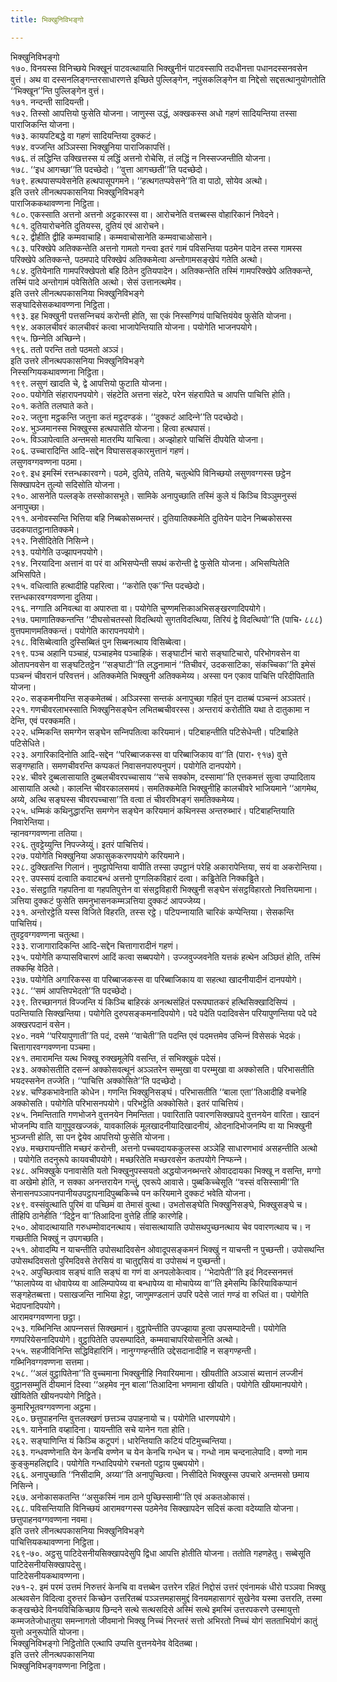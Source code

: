 ```yaml
---
title: भिक्खुनिविभङ्गो

---
```

भिक्खुनिविभङ्गो  
१७०. विनयस्स विनिच्छये भिक्खूनं पाटवत्थायाति भिक्खुनीनं पाटवस्सापि तदधीनत्ता पधानदस्सनवसेन वुत्तं। अथ वा दस्सनलिङ्गन्तरसाधारणत्ते इच्छिते पुल्‍लिङ्गेन, नपुंसकलिङ्गेन वा निद्देसो सद्दसत्थानुयोगतोति ‘‘भिक्खून’’न्ति पुल्‍लिङ्गेन वुत्तं।  
१७१. नन्दन्ती सादियन्ती।  
१७२. तिस्सो आपत्तियो फुसेति योजना। जाणुस्स उद्धं, अक्खकस्स अधो गहणं सादियन्तिया तस्सा पाराजिकन्ति योजना।  
१७३. कायपटिबद्धे वा गहणं सादियन्तिया दुक्‍कटं।  
१७४. वज्‍जन्ति अञ्‍ञिस्सा भिक्खुनिया पाराजिकापत्तिं।  
१७६. तं लद्धिन्ति उक्खित्तस्स यं लद्धिं अत्तनो रोचेसि, तं लद्धिं न निस्सज्‍जन्तीति योजना।  
१७८. ‘‘इध आगच्छा’’ति पदच्छेदो। ‘‘वुत्ता आगच्छती’’ति पदच्छेदो।  
१७९. हत्थपासप्पवेसनेति हत्थपासूपगमने। ‘‘हत्थगतप्पवेसने’’ति वा पाठो, सोयेव अत्थो।  
इति उत्तरे लीनत्थपकासनिया भिक्खुनिविभङ्गे  
पाराजिककथावण्णना निट्ठिता।  
१८०. एकस्साति अत्तनो अत्तनो अट्टकारस्स वा। आरोचनेति वत्तब्बस्स वोहारिकानं निवेदने।  
१८१. दुतियारोचनेति दुतियस्स, दुतियं एवं आरोचने।  
१८२. द्वीहीति द्वीहि कम्मवाचाहि। कम्मवाचोसानेति कम्मवाचाओसाने।  
१८३. परिक्खेपे अतिक्‍कन्तेति अत्तनो गामतो गन्त्वा इतरं गामं पविसन्तिया पठमेन पादेन तस्स गामस्स परिक्खेपे अतिक्‍कन्ते, पठमपादे परिक्खेपं अतिक्‍कमेत्वा अन्तोगामसङ्खेपं गतेति अत्थो।  
१८४. दुतियेनाति गामपरिक्खेपतो बहि ठितेन दुतियपादेन। अतिक्‍कन्तेति तस्मिं गामपरिक्खेपे अतिक्‍कन्ते, तस्मिं पादे अन्तोगामं पवेसितेति अत्थो। सेसं उत्तानत्थमेव।  
इति उत्तरे लीनत्थपकासनिया भिक्खुनिविभङ्गे  
सङ्घादिसेसकथावण्णना निट्ठिता।  
१९३. इह भिक्खुनी पत्तसन्‍निचयं करोन्ती होति, सा एकं निस्सग्गियं पाचित्तियंयेव फुसेति योजना।  
१९४. अकालचीवरं कालचीवरं कत्वा भाजापेन्तियाति योजना। पयोगेति भाजनपयोगे।  
१९५. छिन्‍नेति अच्छिन्‍ने।  
१९६. ततो परन्ति ततो पठमतो अञ्‍ञं।  
इति उत्तरे लीनत्थपकासनिया भिक्खुनिविभङ्गे  
निस्सग्गियकथावण्णना निट्ठिता।  
१९९. लसुणं खादति चे, द्वे आपत्तियो फुटाति योजना।  
२००. पयोगेति संहारापनपयोगे। संहटेति अत्तना संहटे, परेन संहरापिते च आपत्ति पाचित्ति होति।  
२०१. कतेति तलघाते कते।  
२०२. जतुना मट्ठकन्ति जतुना कतं मट्ठदण्डकं। ‘‘दुक्‍कटं आदिन्‍ने’’ति पदच्छेदो।  
२०४. भुञ्‍जमानस्स भिक्खुस्स हत्थपासेति योजना। हित्वा हत्थपासं।  
२०५. विञ्‍ञापेत्वाति अन्तमसो मातरम्पि याचित्वा। अज्झोहारे पाचित्तिं दीपयेति योजना।  
२०६. उच्‍चारादिन्ति आदि-सद्देन विघाससङ्कारमुत्तानं गहणं।  
लसुणवग्गवण्णना पठमा।  
२०९. इध इमस्मिं रत्तन्धकारवग्गे। पठमे, दुतिये, ततिये, चतुत्थेपि विनिच्छयो लसुणवग्गस्स छट्ठेन सिक्खापदेन तुल्यो सदिसोति योजना।  
२१०. आसनेति पल्‍लङ्के तस्सोकासभूते। सामिके अनापुच्छाति तस्मिं कुले यं किञ्‍चि विञ्‍ञुमनुस्सं अनापुच्छा।  
२११. अनोवस्सन्ति भित्तिया बहि निब्बकोसब्भन्तरं। दुतियातिक्‍कमेति दुतियेन पादेन निब्बकोसस्स उदकपातट्ठानातिक्‍कमे।  
२१२. निसीदितेति निसिन्‍ने।  
२१३. पयोगेति उज्झापनपयोगे।  
२१४. निरयादिना अत्तानं वा परं वा अभिसप्पेन्ती सपथं करोन्ती द्वे फुसेति योजना। अभिसप्पितेति अभिसपिते।  
२१५. वधित्वाति हत्थादीहि पहरित्वा। ‘‘करोति एक’’न्ति पदच्छेदो।  
रत्तन्धकारवग्गवण्णना दुतिया।  
२१६. नग्गाति अनिवत्था वा अपारुता वा। पयोगेति चुण्णमत्तिकाअभिसङ्खरणादिपयोगे।  
२१७. पमाणातिक्‍कन्तन्ति ‘‘दीघसोचतस्सो विदत्थियो सुगतविदत्थिया, तिरियं द्वे विदत्थियो’’ति (पाचि॰ ८८८) वुत्तपमाणमतिक्‍कन्तं। पयोगेति कारापनपयोगे।  
२१८. विसिब्बेत्वाति दुस्सिब्बितं पुन सिब्बनत्थाय विसिब्बेत्वा।  
२१९. पञ्‍च अहानि पञ्‍चाहं, पञ्‍चाहमेव पञ्‍चाहिकं। सङ्घाटीनं चारो सङ्घाटिचारो, परिभोगवसेन वा ओतापनवसेन वा सङ्घटितट्ठेन ‘‘सङ्घाटी’’ति लद्धनामानं ‘‘तिचीवरं, उदकसाटिका, संकच्‍चिका’’ति इमेसं पञ्‍चन्‍नं चीवरानं परिवत्तनं। अतिक्‍कमेति भिक्खुनी अतिक्‍कमेय्य। अस्सा पन एकाव पाचित्ति परिदीपिताति योजना।  
२२०. सङ्कमनीयन्ति सङ्कमेतब्बं। अञ्‍ञिस्सा सन्तकं अनापुच्छा गहितं पुन दातब्बं पञ्‍चन्‍नं अञ्‍ञतरं।  
२२१. गणचीवरलाभस्साति भिक्खुनिसङ्घेन लभितब्बचीवरस्स। अन्तरायं करोतीति यथा ते दातुकामा न देन्ति, एवं परक्‍कमति।  
२२२. धम्मिकन्ति समग्गेन सङ्घेन सन्‍निपतित्वा करियमानं। पटिबाहन्तीति पटिसेधेन्ती। पटिबाहिते पटिसेधिते।  
२२३. अगारिकादिनोति आदि-सद्देन ‘‘परिब्बाजकस्स वा परिब्बाजिकाय वा’’ति (पारा॰ ९१७) वुत्ते सङ्गण्हाति। समणचीवरन्ति कप्पकतं निवासनपारुपनुपगं। पयोगेति दानपयोगे।  
२२४. चीवरे दुब्बलासायाति दुब्बलचीवरपच्‍चासाय ‘‘सचे सक्‍कोम, दस्सामा’’ति एत्तकमत्तं सुत्वा उप्पादिताय आसायाति अत्थो। कालन्ति चीवरकालसमयं। समतिक्‍कमेति भिक्खुनीहि कालचीवरे भाजियमाने ‘‘आगमेथ, अय्ये, अत्थि सङ्घस्स चीवरपच्‍चासा’’ति वत्वा तं चीवरविभङ्गं समतिक्‍कमेय्य।  
२२५. धम्मिकं कथिनुद्धारन्ति समग्गेन सङ्घेन करियमानं कथिनस्स अन्तरुब्भारं। पटिबाहन्तियाति निवारेन्तिया।  
न्हानवग्गवण्णना ततिया।  
२२६. तुवट्टेय्युन्ति निपज्‍जेय्युं। इतरं पाचित्तियं।  
२२७. पयोगेति भिक्खुनिया अफासुककरणपयोगे करियमाने।  
२२८. दुक्खितन्ति गिलानं। नुपट्ठापेन्तिया वापीति तस्सा उपट्ठानं परेहि अकारापेन्तिया, सयं वा अकरोन्तिया।  
२२९. उपस्सयं दत्वाति कवाटबन्धं अत्तनो पुग्गलिकविहारं दत्वा। कड्ढितेति निक्‍कड्ढिते।  
२३०. संसट्ठाति गहपतिना वा गहपतिपुत्तेन वा संसट्ठविहारी भिक्खुनी सङ्घेन संसट्ठविहारतो निवत्तियमाना। ञत्तिया दुक्‍कटं फुसेति समनुभासनकम्मञत्तिया दुक्‍कटं आपज्‍जेय्य।  
२३१. अन्तोरट्ठेति यस्स विजिते विहरति, तस्स रट्ठे। पटिपन्‍नायाति चारिकं कप्पेन्तिया। सेसकन्ति पाचित्तियं।  
तुवट्टवग्गवण्णना चतुत्था।  
२३३. राजागारादिकन्ति आदि-सद्देन चित्तागारादीनं गहणं।  
२३५. पयोगेति कप्पासविचारणं आदिं कत्वा सब्बपयोगे। उज्‍जवुज्‍जवनेति यत्तकं हत्थेन अञ्छितं होति, तस्मिं तक्‍कम्हि वेठिते।  
२३७. पयोगेति अगारिकस्स वा परिब्बाजकस्स वा परिब्बाजिकाय वा सहत्था खादनीयादीनं दानपयोगे।  
२३८. ‘‘समं आपत्तिपभेदतो’’ति पदच्छेदो।  
२३९. तिरच्छानगतं विज्‍जन्ति यं किञ्‍चि बाहिरकं अनत्थसंहितं परूपघातकरं हत्थिसिक्खादिसिप्पं । पठन्तियाति सिक्खन्तिया। पयोगेति दुरुपसङ्कमनादिपयोगे। पदे पदेति पदादिवसेन परियापुणन्तिया पदे पदे अक्खरपदानं वसेन।  
२४०. नवमे ‘‘परियापुणाती’’ति पदं, दसमे ‘‘वाचेती’’ति पदन्ति एवं पदमत्तमेव उभिन्‍नं विसेसकं भेदकं।  
चित्तागारवग्गवण्णना पञ्‍चमा।  
२४१. तमारामन्ति यत्थ भिक्खू रुक्खमूलेपि वसन्ति, तं सभिक्खुकं पदेसं।  
२४३. अक्‍कोसतीति दसन्‍नं अक्‍कोसवत्थूनं अञ्‍ञतरेन सम्मुखा वा परम्मुखा वा अक्‍कोसति। परिभासतीति भयदस्सनेन तज्‍जेति। ‘‘पाचित्ति अक्‍कोसिते’’ति पदच्छेदो।  
२४४. चण्डिकभावेनाति कोधेन। गणन्ति भिक्खुनिसङ्घं। परिभासतीति ‘‘बाला एता’’तिआदीहि वचनेहि अक्‍कोसति। पयोगेति परिभासनपयोगे। परिभट्ठेति अक्‍कोसिते। इतरं पाचित्तियं।  
२४५. निमन्तिताति गणभोजने वुत्तनयेन निमन्तिता। पवारिताति पवारणसिक्खापदे वुत्तनयेन वारिता। खादनं भोजनम्पि वाति यागुपूवखज्‍जकं, यावकालिकं मूलखादनीयादिखादनीयं, ओदनादिभोजनम्पि वा या भिक्खुनी भुञ्‍जन्ती होति, सा पन द्वेयेव आपत्तियो फुसेति योजना।  
२४७. मच्छरायन्तीति मच्छरं करोन्ती, अत्तनो पच्‍चयदायककुलस्स अञ्‍ञेहि साधारणभावं असहन्तीति अत्थो । पयोगेति तदनुरूपे कायवचीपयोगे। मच्छरितेति मच्छरवसेन कतपयोगे निप्फन्‍ने।  
२४८. अभिक्खुके पनावासेति यतो भिक्खुनुपस्सयतो अद्धयोजनब्भन्तरे ओवाददायका भिक्खू न वसन्ति, मग्गो वा अखेमो होति, न सक्‍का अनन्तरायेन गन्तुं, एवरूपे आवासे। पुब्बकिच्‍चेसूति ‘‘वस्सं वसिस्सामी’’ति सेनासनपञ्‍ञापनपानीयउपट्ठापनादिपुब्बकिच्‍चे पन करियमाने दुक्‍कटं भवेति योजना।  
२४९. वस्संवुत्थाति पुरिमं वा पच्छिमं वा तेमासं वुत्था। उभतोसङ्घेति भिक्खुनिसङ्घे, भिक्खुसङ्घे च। तीहिपि ठानेहीति ‘‘दिट्ठेन वा’’तिआदिना वुत्तेहि तीहि कारणेहि।  
२५०. ओवादत्थायाति गरुधम्मोवादनत्थाय। संवासत्थायाति उपोसथपुच्छनत्थाय चेव पवारणत्थाय च। न गच्छतीति भिक्खुं न उपगच्छति।  
२५१. ओवादम्पि न याचन्तीति उपोसथादिवसेन ओवादूपसङ्कमनं भिक्खुं न याचन्ती न पुच्छन्ती। उपोसथन्ति उपोसथदिवसतो पुरिमदिवसे तेरसियं वा चातुद्दसियं वा उपोसथं न पुच्छन्ती।  
२५२. अपुच्छित्वाव सङ्घं वाति सङ्घं वा गणं वा अनपलोकेत्वाव। ‘‘भेदापेती’’ति इदं निदस्सनमत्तं ‘‘फालापेय्य वा धोवापेय्य वा आलिम्पापेय्य वा बन्धापेय्य वा मोचापेय्य वा’’ति इमेसम्पि किरियाविकप्पानं सङ्गहेतब्बत्ता। पसाखजन्ति नाभिया हेट्ठा, जाणुमण्डलानं उपरि पदेसे जातं गण्डं वा रुधितं वा। पयोगेति भेदापनादिपयोगे।  
आरामवग्गवण्णना छट्ठा।  
२५३. गब्भिनिन्ति आपन्‍नसत्तं सिक्खमानं। वुट्ठापेन्तीति उपज्झाया हुत्वा उपसम्पादेन्ती। पयोगेति गणपरियेसनादिपयोगे। वुट्ठापितेति उपसम्पादिते, कम्मवाचापरियोसानेति अत्थो।  
२५५. सहजीविनिन्ति सद्धिविहारिनिं। नानुग्गण्हन्तीति उद्देसदानादीहि न सङ्गण्हन्ती।  
गब्भिनिवग्गवण्णना सत्तमा।  
२५८. ‘‘अलं वुट्ठापितेना’’ति वुच्‍चमाना भिक्खुनीहि निवारियमाना। खीयतीति अञ्‍ञासं ब्यत्तानं लज्‍जीनं वुट्ठानसम्मुतिं दीयमानं दिस्वा ‘‘अहमेव नून बाला’’तिआदिना भणमाना खीयति। पयोगेति खीयमानपयोगे। खीयितेति खीयनपयोगे निट्ठिते।  
कुमारिभूतवग्गवण्णना अट्ठमा।  
२६०. छत्तुपाहनन्ति वुत्तलक्खणं छत्तञ्‍च उपाहनायो च। पयोगेति धारणपयोगे।  
२६१. यानेनाति वय्हादिना। यायन्तीति सचे यानेन गता होति।  
२६२. सङ्घाणिन्ति यं किञ्‍चि कटूपगं। धारेन्तियाति कटियं पटिमुच्‍चन्तिया।  
२६३. गन्धवण्णेनाति येन केनचि वण्णेन च येन केनचि गन्धेन च। गन्धो नाम चन्दनालेपादि। वण्णो नाम कुङ्कुमहलिद्दादि। पयोगेति गन्धादिपयोगे रचनतो पट्ठाय पुब्बपयोगे।  
२६६. अनापुच्छाति ‘‘निसीदामि, अय्या’’ति अनापुच्छित्वा। निसीदिते भिक्खुस्स उपचारे अन्तमसो छमाय निसिन्‍ने।  
२६७. अनोकासकतन्ति ‘‘असुकस्मिं नाम ठाने पुच्छिस्सामी’’ति एवं अकतओकासं।  
२६८. पविसन्तियाति विनिच्छयं आरामवग्गस्स पठमेनेव सिक्खापदेन सदिसं कत्वा वदेय्याति योजना।  
छत्तुपाहनवग्गवण्णना नवमा।  
इति उत्तरे लीनत्थपकासनिया भिक्खुनिविभङ्गे  
पाचित्तियकथावण्णना निट्ठिता।  
२६९-७०. अट्ठसु पाटिदेसनीयसिक्खापदेसुपि द्विधा आपत्ति होतीति योजना। ततोति गहणहेतु। सब्बेसूति पाटिदेसनीयसिक्खापदेसु।  
पाटिदेसनीयकथावण्णना।  
२७१-२. इमं परमं उत्तमं निरुत्तरं केनचि वा वत्तब्बेन उत्तरेन रहितं निद्दोसं उत्तरं एवंनामकं धीरो पञ्‍ञवा भिक्खु अत्थवसेन विदित्वा दुरुत्तरं किच्छेन उत्तरितब्बं पञ्‍ञत्तमहासमुद्दं विनयमहासागरं सुखेनेव यस्मा उत्तरति, तस्मा कङ्खच्छेदे विनयविचिकिच्छाय छिन्दने सत्थे सत्थसदिसे अस्मिं सत्थे इमस्मिं उत्तरपकरणे उस्मायुत्तो कम्मजतेजोधातुया समन्‍नागतो जीवमानो भिक्खु निच्‍चं निरन्तरं सत्तो अभिरतो निच्‍चं योगं सतताभियोगं कातुं युत्तो अनुरूपोति योजना।  
भिक्खुनिविभङ्गो निट्ठितोति एत्थापि उप्पत्ति वुत्तनयेनेव वेदितब्बा।  
इति उत्तरे लीनत्थपकासनिया  
भिक्खुनिविभङ्गवण्णना निट्ठिता।  